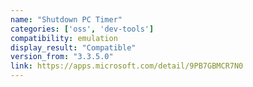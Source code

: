 ```yaml
---
name: "Shutdown PC Timer"
categories: ['oss', 'dev-tools']
compatibility: emulation
display_result: "Compatible"
version_from: "3.3.5.0"
link: https://apps.microsoft.com/detail/9PB7GBMCR7N0
---
```

